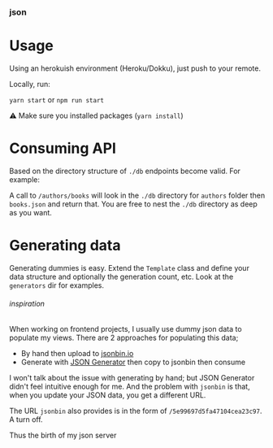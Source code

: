### json

# Usage
Using an herokuish environment (Heroku/Dokku), just push to your remote.

Locally, run:

`yarn start` or `npm run start`

⚠ Make sure you installed packages (`yarn install`)

# Consuming API
Based on the directory structure of `./db` endpoints become valid. For example:

A call to `/authors/books` will look in the `./db` directory for `authors` folder then `books.json` and return that. You are free to nest the `./db` directory as deep as you want.

# Generating data

Generating dummies is easy. Extend the `Template` class and define your data structure and optionally the generation count, etc. Look at the `generators` dir for examples.

###### inspiration
When working on frontend projects, I usually use dummy json data to populate my views. There are 2 approaches for populating this data;
- By hand then upload to [jsonbin.io](https://jsonbin.io)
- Generate with [JSON Generator](https://next.json-generator.com) then copy to jsonbin then consume

I won't talk about the issue with generating by hand; but JSON Generator didn't feel intuitive enough for me. And the problem with `jsonbin` is that, when you update your JSON data, you get a different URL.

The URL `jsonbin` also provides is in the form of `/5e99697d5fa47104cea23c97`. A turn off.

Thus the birth of my json server
